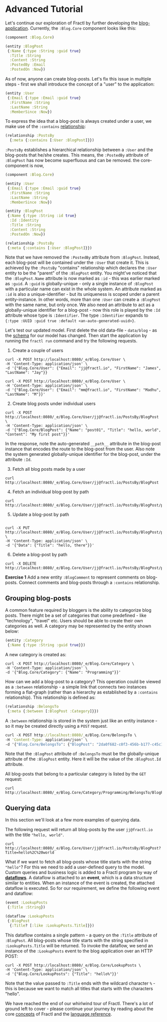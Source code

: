 # Advanced Tutorial

Let's continue our exploration of Fractl by further developing the [blog-application](quick-start.md). Currently, the
`:Blog.Core` component looks like this:

```clojure
(component :Blog.Core)

(entity :BlogPost
 {:Name {:type :String :guid true}
  :Title :String
  :Content :String
  :PostedBy :Email
  :PostedOn :Now})
```

As of now, anyone can create blog-posts. Let's fix this issue in multiple steps - first we shall introduce the concept
of a "user" to the application:

```clojure
(entity :User
 {:Email {:type :Email :guid true}
  :FirstName :String
  :LastName :String
  :MemberSince :Now})
```

To express the idea that a blog-post is always created under a user, we make use of the
`:contains` [relationship](language/reference/data-model/relationship.md):

```clojure
(relationship :PostsBy
  {:meta {:contains [:User :BlogPost]}})
```

`:PostsBy` establishes a hierarchical relationship between a `:User` and the blog-posts that he/she creates. This means,
the `:PostedBy` attribute of `:BlogPost` has now become superfluous and can be removed. the core-component is now,

```clojure
(component :Blog.Core)

(entity :User
 {:Email {:type :Email :guid true}
  :FirstName :String
  :LastName :String
  :MemberSince :Now})

(entity :BlogPost
 {:Name {:type :String :id true}
  :Id :Identity
  :Title :String
  :Content :String
  :PostedOn :Now})

(relationship :PostsBy
 {:meta {:contains [:User :BlogPost]}})

```

Note that we have removed the `:PostedBy` attribute from `:BlogPost`. Instead, each blog-post will be contained under the
`:User` that create it. This is achieved by the `:PostsBy` "contains" relationship which declares the `:User` entity to be
the "parent" of the `:BlogPost` entity. You might've noticed that the `:BlogPost.Name` attribute is now marked as `:id` - this
was earlier marked as `:guid`. A `:guid` is globally-unique - only a single instance of `:BlogPost` with a particular name
can exist in the whole system. An attribute marked as `:id` is also a unique-identifier - but its uniqueness is scoped under a
parent entity-instance. In other words, more than one `:User` can create a `:BlogPost` with the same name, but only once. We also
need an attribute to act as a globally-unique identifier for a blog-post - now this role is played by the `:Id` attribute whose type
is `:Identifier`. The type `:Identifier` expands to `{:type :UUID :guid true :default <an-auto-generated-uuid>}`.

Let's test our updated model. First delete the old data-file - `data/blog` - as the [schema](concepts/schema-migration.md)
for our model has changed. Then start the application by running the `fractl run` command and try the following requests.

1. Create a couple of users

```shell
curl -X POST http://localhost:8080/_e/Blog.Core/User \
-H 'Content-Type: application/json' \
-d '{"Blog.Core/User": {"Email": "jj@fractl.io", "FirstName": "James", "LastName": "Jay"}}

curl -X POST http://localhost:8080/_e/Blog.Core/User \
-H 'Content-Type: application/json' \
-d '{"Blog.Core/User": {"Email": "mm@fractl.io", "FirstName": "Madhu", "LastName": "M"}}'
```

2. Create blog posts under individual users

```shell
curl -X POST http://localhost:8080/_e/Blog.Core/User/jj@fractl.io/PostsBy/BlogPost \
-H 'Content-Type: application/json' \
-d '{"Blog.Core/BlogPost": {"Name": "post01", "Title": "hello, world", "Content": "My first post"}}'
```

In the response, note the auto-generated `__path__` attribute in the blog-post instance that encodes the route to the
blog-post from the user. Also note the system generated globally-unique identifier for the blog-post, under the attribute
`:Id`.

3. Fetch all blog posts made by a user

```shell
curl http://localhost:8080/_e/Blog.Core/User/jj@fractl.io/PostsBy/BlogPost
```

4. Fetch an individual blog-post by path

```shell
curl http://localhost:8080/_e/Blog.Core/User/jj@fractl.io/PostsBy/BlogPost/post01
```

5. Update a blog-post by path

```shell

curl -X PUT http://localhost:8080/_e/Blog.Core/User/jj@fractl.io/PostsBy/BlogPost/post01 \
-H 'Content-Type: application/json' \
-d '{"Data": {"Title": "hello, there"}}'
```

6. Delete a blog-post by path

```shell
curl -X DELETE http://localhost:8080/_e/Blog.Core/User/jj@fractl.io/PostsBy/BlogPost/post01
```

**Exercise 1** Add a new entity `:BlogComment` to represent comments on blog-posts. Connect comments and blog-posts through
a `:contains` relationship.

## Grouping blog-posts

A common feature required by bloggers is the ability to categorize blog posts. There might be a set of categories that
come predefined - like "technology", "travel" etc. Users should be able to create their own categories as well. A category
may be represented by the entity shown below:

```clojure
(entity :Category
 {:Name {:type :String :guid true}})
```

A new category is created as:

```shell
curl -X POST http://localhost:8080/_e/Blog.Core/Category \
-H 'Content-Type: application/json' \
-d '{"Blog.Core/Category": {"Name": "Programming"}}'
```

How can we add a blog-post to a category? This operation could be viewed as a `:between` relationship - a simple link that
connects two instances forming a flat-graph (rather than a hierarchy as established by a `:contains` relationship).
This relationship is defined as:

```clojure
(relationship :BelongsTo
 {:meta {:between [:BlogPost :Category]}})
```

A `:between` relationship is stored in the system just like an entity instance - so it may be created directly using a `POST`
request.

```clojure
curl -X POST http://localhost:8080/_e/Blog.Core/BelongsTo \
-H 'Content-Type: application/json' \
-d '{"Blog.Core/BelongsTo": {"BlogPost": "2da0f682-c0f3-456b-b177-c45c19fe74eb", "Category": "Programming"}}'
```

Note that the `:BlogPost` attribute of `:BelongsTo` must be the globally-unique attribute of the `:BlogPost` entity. Here it will
be the value of the `:BlogPost.Id` attribute.

All blog-posts that belong to a particular category is listed by the `GET` request:

```shell
curl  http://localhost:8080/_e/Blog.Core/Category/Programming/BelongsTo/BlogPost
```

## Querying data

In this section we'll look at a few more examples of querying data.

The following request will return all blog-posts by the user `jj@fractl.io` with the title `"hello, world"`.

```shell
curl http://localhost:8080/_e/Blog.Core/User/jj@fractl.io/PostsBy/BlogPost?Title=hello%2C%20world
```
What if we want to fetch all blog-posts whose title starts with the string `"hello"`? For this we need to add
a user-defined query to the model. Custom queries and business logic is added to a Fractl program by way of
[**dataflows**](concepts/declarative-dataflow). A dataflow is attached to an **event**, which is a data structure
similar to entities. When an instance of the event is created, the attached dataflow is executed. So for our requirement,
we define the following event and dataflow:

```clojure
(event :LookupPosts
 {:Title :String})

(dataflow :LookupPosts
 {:BlogPost
  {:Title? [:like :LookupPosts.Title]}})
```

This dataflow contains a single pattern - a query on the `:Title` attribute of `:BlogPost`.
All blog-posts whose title starts with the string specified in `:LookupPosts.Title` will be returned.
To invoke the dataflow, we send an instance of the `:LookupPosts` event to the blog application over an HTTP POST:

```shell
curl -X POST http://localhost:8080/_e/Blog.Core/LookupPosts \
-H 'Content-Type: application/json' \
-d '{"Blog.Core/LookupPosts": {"Title": "hello%"}}'
```
Note that the value passed to `:Title` ends with the wildcard character `%` - this is because
we want to match all titles that starts with the characters "hello".

We have reached the end of our whirlwind tour of Fractl. There's a lot of ground left to cover - please
continue your journey by reading about the core [concepts](concepts/intro.md) of Fractl and
the [language reference](language/reference/overview.md).
